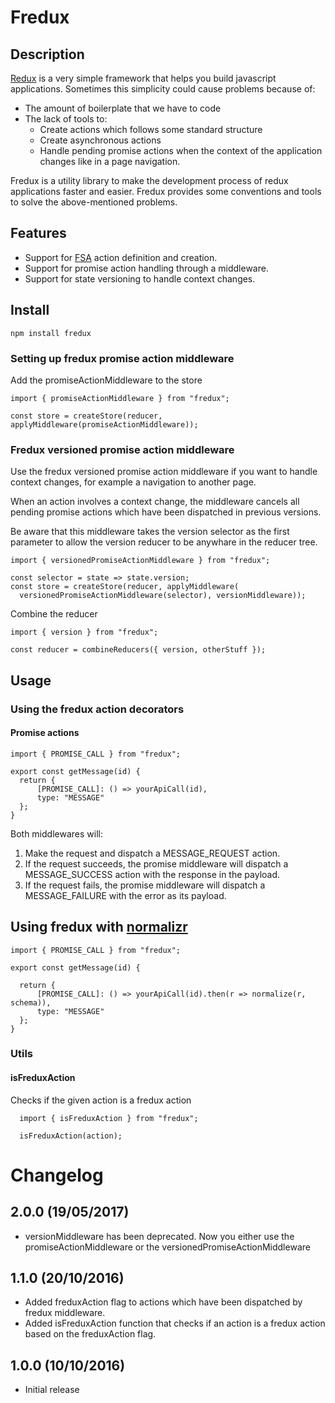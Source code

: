 # Fredux

## Description

[Redux](https://github.com/reactjs/redux) is a very simple framework that helps you build javascript applications. Sometimes this simplicity could cause problems because of:

* The amount of boilerplate that we have to code
* The lack of tools to:
  * Create actions which follows some standard structure
  * Create asynchronous actions
  * Handle pending promise actions when the context of the application changes like in a page navigation.

Fredux is a utility library to make the development process of redux applications faster and easier. Fredux provides some conventions and tools to solve the above-mentioned problems.

## Features

* Support for [FSA](https://github.com/acdlite/flux-standard-action) action definition and creation.
* Support for promise action handling through a middleware.
* Support for state versioning to handle context changes.

## Install

```
npm install fredux
```

### Setting up fredux promise action middleware

Add the promiseActionMiddleware to the store

```
import { promiseActionMiddleware } from "fredux";

const store = createStore(reducer, applyMiddleware(promiseActionMiddleware));
```

### Fredux versioned promise action middleware

Use the fredux versioned promise action  middleware if you want to handle context changes, for example a navigation to another page.

When an action involves a context change, the middleware cancels all pending promise actions which have been dispatched in previous versions.

Be aware that this middleware takes the version selector as the first parameter to allow the version reducer to
be anywhare in the reducer tree.


```
import { versionedPromiseActionMiddleware } from "fredux";

const selector = state => state.version;
const store = createStore(reducer, applyMiddleware(
  versionedPromiseActionMiddleware(selector), versionMiddleware));
```

Combine the reducer

```
import { version } from "fredux";

const reducer = combineReducers({ version, otherStuff });
```

## Usage

### Using the fredux action decorators

#### Promise actions

```
import { PROMISE_CALL } from "fredux";

export const getMessage(id) {
  return {
      [PROMISE_CALL]: () => yourApiCall(id),
      type: "MESSAGE"
  };
}
```

Both middlewares will:

1. Make the request and dispatch a MESSAGE_REQUEST action.
2. If the request succeeds, the promise middleware will dispatch a MESSAGE_SUCCESS action with the response in the payload.
3. If the request fails, the promise middleware will dispatch a MESSAGE_FAILURE with the error as its payload.

## Using fredux with [normalizr](https://github.com/paularmstrong/normalizr)

```
import { PROMISE_CALL } from "fredux";

export const getMessage(id) {

  return {
      [PROMISE_CALL]: () => yourApiCall(id).then(r => normalize(r, schema)),
      type: "MESSAGE"
  };
}
```

### Utils

#### isFreduxAction

Checks if the given action is a fredux action

```
  import { isFreduxAction } from "fredux";

  isFreduxAction(action);
```

# Changelog

## 2.0.0 (19/05/2017)

* versionMiddleware has been deprecated. Now you either use the promiseActionMiddleware or
  the versionedPromiseActionMiddleware

## 1.1.0 (20/10/2016)

* Added freduxAction flag to actions which have been dispatched by fredux middleware.
* Added isFreduxAction function that checks if an action is a fredux action based on the freduxAction flag.

## 1.0.0 (10/10/2016)

* Initial release
